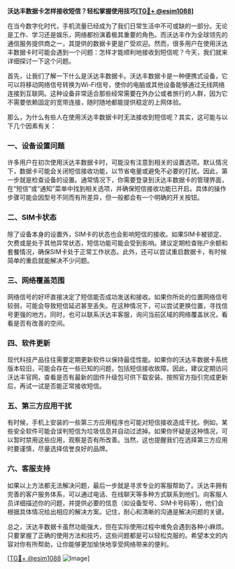 **沃达丰数据卡怎样接收短信？轻松掌握使用技巧[[TG💪+ @esim1088](https://t.me/s/esim1088)]**

在当今数字化时代，手机流量已经成为了我们日常生活中不可或缺的一部分。无论是工作、学习还是娱乐，网络都扮演着极其重要的角色。而沃达丰作为全球领先的通信服务提供商之一，其提供的数据卡更是广受欢迎。然而，很多用户在使用沃达丰数据卡时可能会遇到一个问题：怎样才能顺利地接收到短信呢？今天，我们就来详细探讨一下这个问题。

首先，让我们了解一下什么是沃达丰数据卡。沃达丰数据卡是一种便携式设备，它可以将移动网络信号转换为Wi-Fi信号，使你的电脑或其他设备能够通过无线网络连接到互联网。这种设备非常适合那些经常需要在外办公或者旅行的人群，因为它不需要依赖固定的宽带连接，随时随地都能提供稳定的上网体验。

那么，为什么有些人在使用沃达丰数据卡时无法接收到短信呢？其实，这可能与以下几个因素有关：

### **一、设备设置问题**
许多用户在初次使用沃达丰数据卡时，可能没有注意到相关的设置选项。默认情况下，数据卡可能会关闭短信接收功能，以节省电量或避免不必要的打扰。因此，第一步就是检查设备的设置。通常情况下，你需要登录到沃达丰数据卡的管理界面，在“短信”或“通知”菜单中找到相关选项，并确保短信接收功能已开启。具体的操作步骤可能会因型号不同而有所差异，但一般都会有一个明确的开关按钮。

### **二、SIM卡状态**
除了设备本身的设置外，SIM卡的状态也会影响短信的接收。如果SIM卡被锁定、欠费或是处于其他异常状态，短信功能可能会受到影响。建议定期检查账户余额和套餐情况，确保SIM卡处于正常工作状态。此外，还可以尝试重启数据卡，有时候简单的重启就能解决不少问题。

### **三、网络覆盖范围**
网络信号的好坏直接决定了短信能否成功发送和接收。如果你所处的位置网络信号较弱，可能会导致短信延迟甚至丢失。在这种情况下，可以尝试更换位置，寻找信号更强的地方。同时，也可以联系沃达丰客服，询问当前区域的网络覆盖状况，看看是否有改善的空间。

### **四、软件更新**
现代科技产品往往需要定期更新软件以保持最佳性能。如果你的沃达丰数据卡系统版本较旧，可能会存在一些已知的问题，包括短信接收故障。因此，建议定期访问沃达丰官网，查看是否有最新的固件升级包可供下载安装。按照官方指引完成更新后，再试一试是否能正常接收短信。

### **五、第三方应用干扰**
有时候，手机上安装的一些第三方应用程序也可能对短信接收造成干扰。例如，某些安全软件可能会误判短信为垃圾信息并自动过滤掉。如果你怀疑是这种情况，可以暂时禁用这些应用，观察是否有所改善。当然，这也提醒我们在选择第三方应用时要谨慎，尽量选择信誉良好的品牌。

### **六、客服支持**
如果以上方法都无法解决问题，最后一步就是寻求专业的客服帮助了。沃达丰拥有完善的客户服务体系，可以通过电话、在线聊天等多种方式联系到他们。向客服人员详细描述你的问题，并提供必要的信息（如设备型号、SIM卡号码等），他们会根据具体情况给出相应的解决方案。记住，耐心和清晰的沟通是解决问题的关键。

总之，沃达丰数据卡虽然功能强大，但在实际使用过程中难免会遇到各种小麻烦。只要掌握了正确的使用方法和技巧，这些问题都是可以轻松克服的。希望本文的内容对你有所帮助，让你能够更加愉快地享受网络带来的便利。

[[TG💪+ @esim1088](https://t.me/s/esim1088) ![Image](https://i.postimg.cc/4NQfJmqS/Snipaste-2025-05-13-00-14-12.png)]